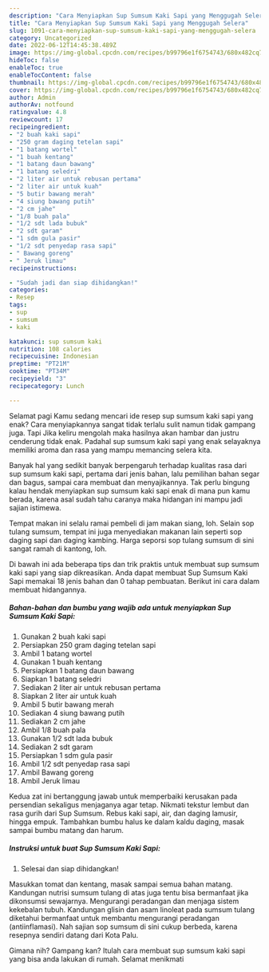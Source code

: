 ```yaml
---
description: "Cara Menyiapkan Sup Sumsum Kaki Sapi yang Menggugah Selera"
title: "Cara Menyiapkan Sup Sumsum Kaki Sapi yang Menggugah Selera"
slug: 1091-cara-menyiapkan-sup-sumsum-kaki-sapi-yang-menggugah-selera
category: Uncategorized
date: 2022-06-12T14:45:38.489Z
image: https://img-global.cpcdn.com/recipes/b99796e1f6754743/680x482cq70/sup-sumsum-kaki-sapi-foto-resep-utama.jpg
hideToc: false
enableToc: true
enableTocContent: false
thumbnail: https://img-global.cpcdn.com/recipes/b99796e1f6754743/680x482cq70/sup-sumsum-kaki-sapi-foto-resep-utama.jpg
cover: https://img-global.cpcdn.com/recipes/b99796e1f6754743/680x482cq70/sup-sumsum-kaki-sapi-foto-resep-utama.jpg
author: Admin
authorAv: notfound
ratingvalue: 4.8
reviewcount: 17
recipeingredient:
- "2 buah kaki sapi"
- "250 gram daging tetelan sapi"
- "1 batang wortel"
- "1 buah kentang"
- "1 batang daun bawang"
- "1 batang seledri"
- "2 liter air untuk rebusan pertama"
- "2 liter air untuk kuah"
- "5 butir bawang merah"
- "4 siung bawang putih"
- "2 cm jahe"
- "1/8 buah pala"
- "1/2 sdt lada bubuk"
- "2 sdt garam"
- "1 sdm gula pasir"
- "1/2 sdt penyedap rasa sapi"
- " Bawang goreng"
- " Jeruk limau"
recipeinstructions:

- "Sudah jadi dan siap dihidangkan!"
categories:
- Resep
tags:
- sup
- sumsum
- kaki

katakunci: sup sumsum kaki 
nutrition: 108 calories
recipecuisine: Indonesian
preptime: "PT21M"
cooktime: "PT34M"
recipeyield: "3"
recipecategory: Lunch

---
```



Selamat pagi Kamu sedang mencari ide resep sup sumsum kaki sapi yang enak? Cara menyiapkannya sangat tidak terlalu sulit namun tidak gampang juga. Tapi Jika keliru mengolah maka hasilnya akan hambar dan justru cenderung tidak enak. Padahal sup sumsum kaki sapi yang enak selayaknya memiliki aroma dan rasa yang mampu memancing selera kita.


Banyak hal yang sedikit banyak berpengaruh terhadap kualitas rasa dari sup sumsum kaki sapi, pertama dari jenis bahan, lalu pemilihan bahan segar dan bagus, sampai cara membuat dan menyajikannya. Tak perlu bingung kalau hendak menyiapkan sup sumsum kaki sapi enak di mana pun kamu berada, karena asal sudah tahu caranya maka hidangan ini mampu jadi sajian istimewa.

Tempat makan ini selalu ramai pembeli di jam makan siang, loh. Selain sop tulang sumsum, tempat ini juga menyediakan makanan lain seperti sop daging sapi dan daging kambing. Harga seporsi sop tulang sumsum di sini sangat ramah di kantong, loh.


Di bawah ini ada beberapa tips dan trik praktis untuk membuat sup sumsum kaki sapi yang siap dikreasikan. Anda dapat membuat Sup Sumsum Kaki Sapi memakai 18 jenis bahan dan 0 tahap pembuatan. Berikut ini cara dalam membuat hidangannya.

<!--inarticleads1-->

##### Bahan-bahan dan bumbu yang wajib ada untuk menyiapkan Sup Sumsum Kaki Sapi:

1. Gunakan 2 buah kaki sapi
1. Persiapkan 250 gram daging tetelan sapi
1. Ambil 1 batang wortel
1. Gunakan 1 buah kentang
1. Persiapkan 1 batang daun bawang
1. Siapkan 1 batang seledri
1. Sediakan 2 liter air untuk rebusan pertama
1. Siapkan 2 liter air untuk kuah
1. Ambil 5 butir bawang merah
1. Sediakan 4 siung bawang putih
1. Sediakan 2 cm jahe
1. Ambil 1/8 buah pala
1. Gunakan 1/2 sdt lada bubuk
1. Sediakan 2 sdt garam
1. Persiapkan 1 sdm gula pasir
1. Ambil 1/2 sdt penyedap rasa sapi
1. Ambil  Bawang goreng
1. Ambil  Jeruk limau


Kedua zat ini bertanggung jawab untuk memperbaiki kerusakan pada persendian sekaligus menjaganya agar tetap. Nikmati tekstur lembut dan rasa gurih dari Sup Sumsum. Rebus kaki sapi, air, dan daging lamusir, hingga empuk. Tambahkan bumbu halus ke dalam kaldu daging, masak sampai bumbu matang dan harum. 

<!--inarticleads2-->

##### Instruksi untuk buat Sup Sumsum Kaki Sapi:


1. Selesai dan siap dihidangkan!

Masukkan tomat dan kentang, masak sampai semua bahan matang. Kandungan nutrisi sumsum tulang di atas juga tentu bisa bermanfaat jika dikonsumsi sewajarnya. Mengurangi peradangan dan menjaga sistem kekebalan tubuh. Kandungan glisin dan asam linoleat pada sumsum tulang diketahui bermanfaat untuk membantu mengurangi peradangan (antiinflamasi). Nah sajian sop sumsum di sini cukup berbeda, karena resepnya sendiri datang dari Kota Palu. 

Gimana nih? Gampang kan? Itulah cara membuat sup sumsum kaki sapi yang bisa anda lakukan di rumah. Selamat menikmati
